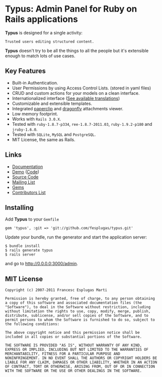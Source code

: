 # Typus: Admin Panel for Ruby on Rails applications

**Typus** is designed for a single activity:

    Trusted users editing structured content.

**Typus** doesn't try to be all the things to all the people but it's
extensible enough to match lots of use cases.

## Key Features

- Built-in Authentication.
- User Permissions by using Access Control Lists. (stored in yaml files)
- CRUD and custom actions for your models on a clean interface.
- Internationalized interface ([See available translations][locales])
- Customizable and extensible templates.
- Integrated [paperclip][paperclip] and [dragonfly][dragonfly] attachments viewer.
- Low memory footprint.
- Works with `Rails 3.0.X`.
- Tested with `ruby-1.8.7-p334`, `ree-1.8.7-2011.03`, `ruby-1.9.2-p180` and `jruby-1.6.0`.
- Tested with `SQLite`, `MySQL` and `PostgreSQL`.
- MIT License, the same as Rails.

## Links

- [Documentation](http://core.typuscms.com/)
- [Demo](http://demo.typuscms.com/) ([Code][code])
- [Source Code](http://github.com/fesplugas/typus)
- [Mailing List](http://groups.google.com/group/typus)
- [Gems](http://rubygems.org/gems/typus)
- [Contributors List](http://github.com/fesplugas/typus/contributors)

## Installing

Add **Typus** to your `Gemfile`

    gem 'typus', :git => 'git://github.com/fesplugas/typus.git'

Update your bundle, run the generator and start the application server:

    $ bundle install
    $ rails generate typus
    $ rails server

and go to <http://0.0.0.0:3000/admin>.

## MIT License

    Copyright (c) 2007-2011 Francesc Esplugas Marti

    Permission is hereby granted, free of charge, to any person obtaining
    a copy of this software and associated documentation files (the
    "Software"), to deal in the Software without restriction, including
    without limitation the rights to use, copy, modify, merge, publish,
    distribute, sublicense, and/or sell copies of the Software, and to
    permit persons to whom the Software is furnished to do so, subject to
    the following conditions:

    The above copyright notice and this permission notice shall be
    included in all copies or substantial portions of the Software.

    THE SOFTWARE IS PROVIDED "AS IS", WITHOUT WARRANTY OF ANY KIND,
    EXPRESS OR IMPLIED, INCLUDING BUT NOT LIMITED TO THE WARRANTIES OF
    MERCHANTABILITY, FITNESS FOR A PARTICULAR PURPOSE AND
    NONINFRINGEMENT. IN NO EVENT SHALL THE AUTHORS OR COPYRIGHT HOLDERS BE
    LIABLE FOR ANY CLAIM, DAMAGES OR OTHER LIABILITY, WHETHER IN AN ACTION
    OF CONTRACT, TORT OR OTHERWISE, ARISING FROM, OUT OF OR IN CONNECTION
    WITH THE SOFTWARE OR THE USE OR OTHER DEALINGS IN THE SOFTWARE.

[paperclip]: http://rubygems.org/gems/paperclip
[dragonfly]: http://rubygems.org/gems/dragonfly
[code]: https://github.com/fesplugas/typus/tree/master/test/fixtures/rails_app
[locales]: https://github.com/fesplugas/typus/tree/master/config/locales